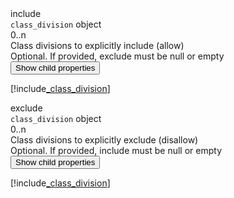 <div class="property">
    <div class="name">include</div>
    <div class="type"><code>class_division</code> object</div>
    <div class="occurs">0..n</div>
    <div class="description">Class divisions to explicitly include (allow)</div>
    <div class="validation">Optional. If provided, exclude must be null or empty</div>
    <div class="dropdown"> 
        <button onclick="dropFunction(this)">Show child properties</button>
        <div class="dropdown-content">

[!include[_class_division](_class_division.md)]
</div>
    </div>    
</div>
<div class="property">
    <div class="name">exclude</div>
    <div class="type"><code>class_division</code> object</div>
    <div class="occurs">0..n</div>
    <div class="description">Class divisions to explicitly exclude (disallow)</div>
    <div class="validation">Optional. If provided, include must be null or empty</div>
    <div class="dropdown"> 
        <button onclick="dropFunction(this)">Show child properties</button>
        <div class="dropdown-content">

[!include[_class_division](_class_division.md)]
</div>
    </div>    
</div>